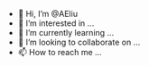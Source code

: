 - 👋 Hi, I’m @AEliu
- 👀 I’m interested in ...
- 🌱 I’m currently learning ...
- 💞️ I’m looking to collaborate on ...
- 📫 How to reach me ...

<!---
AEliu/AEliu is a ✨ special ✨ repository because its `README.md` (this file) appears on your GitHub profile.
You can click the Preview link to take a look at your changes.
--->
